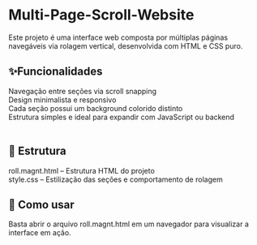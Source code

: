 # Multi-Page-Scroll-Website
Este projeto é uma interface web composta por múltiplas páginas navegáveis via rolagem vertical, desenvolvida com HTML e CSS puro.
<br> 
## ✨Funcionalidades<br>
Navegação entre seções via scroll snapping<br>
Design minimalista e responsivo<br>
Cada seção possui um background colorido distinto<br>
Estrutura simples e ideal para expandir com JavaScript ou backend<br>
<br>
## 📂 Estrutura<br>
roll.magnt.html – Estrutura HTML do projeto<br>
style.css – Estilização das seções e comportamento de rolagem<br>
## 🚀 Como usar<br>
Basta abrir o arquivo roll.magnt.html em um navegador para visualizar a interface em ação.<br>
